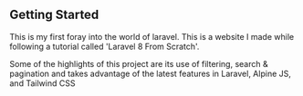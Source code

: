 ## Getting Started

<p>This is my first foray into the world of laravel. This is a website I made while following a tutorial called 'Laravel 8 From Scratch'.</p> 
<p>Some of the highlights of this project are its use of filtering, search & pagination and takes advantage of the latest features in Laravel, Alpine JS, and Tailwind CSS</p> 

